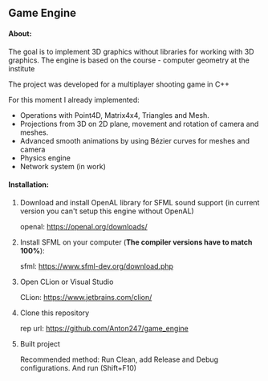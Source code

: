 ## Game Engine

<h4>About:</h4>

The goal is to implement 3D graphics without libraries for working with 3D graphics. The engine is based on the course - computer geometry at the institute

The project was developed for a multiplayer shooting game in C++

For this moment I already implemented:
- Operations with Point4D, Matrix4x4, Triangles and Mesh.
- Projections from 3D on 2D plane, movement and rotation of camera and meshes.
- Advanced smooth animations by using Bézier curves for meshes and camera
- Physics engine
- Network system (in work)

<h4>Installation:</h4>

1) Download and install OpenAL library for SFML sound support (in current version you can't setup this engine without OpenAL)
   
    openal: https://openal.org/downloads/
   

2) Install SFML on your computer (<b>The compiler versions have to match 100%</b>):
   
    sfml: https://www.sfml-dev.org/download.php
   

2) Open CLion or Visual Studio
   
   CLion: https://www.jetbrains.com/clion/
   

3) Clone this repository
   
    rep url: https://github.com/Anton247/game_engine
   

4) Built project

    Recommended method: Run Clean, add Release and Debug configurations. And run (Shift+F10)
